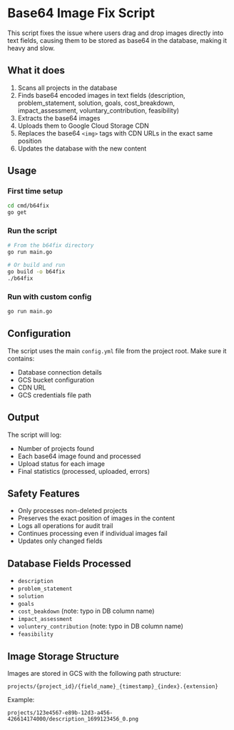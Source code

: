 # Base64 Image Fix Script

This script fixes the issue where users drag and drop images directly into text fields, causing them to be stored as base64 in the database, making it heavy and slow.

## What it does

1. Scans all projects in the database
2. Finds base64 encoded images in text fields (description, problem_statement, solution, goals, cost_breakdown, impact_assessment, voluntary_contribution, feasibility)
3. Extracts the base64 images
4. Uploads them to Google Cloud Storage CDN
5. Replaces the base64 `<img>` tags with CDN URLs in the exact same position
6. Updates the database with the new content

## Usage

### First time setup
```bash
cd cmd/b64fix
go get
```

### Run the script
```bash
# From the b64fix directory
go run main.go

# Or build and run
go build -o b64fix
./b64fix
```

### Run with custom config
```bash
go run main.go
```

## Configuration

The script uses the main `config.yml` file from the project root. Make sure it contains:
- Database connection details
- GCS bucket configuration
- CDN URL
- GCS credentials file path

## Output

The script will log:
- Number of projects found
- Each base64 image found and processed
- Upload status for each image
- Final statistics (processed, uploaded, errors)

## Safety Features

- Only processes non-deleted projects
- Preserves the exact position of images in the content
- Logs all operations for audit trail
- Continues processing even if individual images fail
- Updates only changed fields

## Database Fields Processed

- `description`
- `problem_statement`
- `solution`
- `goals`
- `cost_beakdown` (note: typo in DB column name)
- `impact_assessment`
- `voluntery_contribution` (note: typo in DB column name)
- `feasibility`

## Image Storage Structure

Images are stored in GCS with the following path structure:
```
projects/{project_id}/{field_name}_{timestamp}_{index}.{extension}
```

Example:
```
projects/123e4567-e89b-12d3-a456-426614174000/description_1699123456_0.png
```